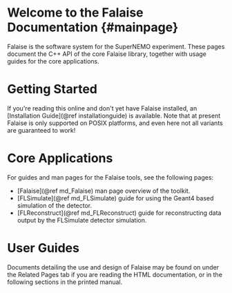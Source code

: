 Welcome to the Falaise Documentation {#mainpage}
====================================
Falaise is the software system for the SuperNEMO experiment. These
pages document the C++ API of the core Falaise library, together with
usage guides for the core applications.

Getting Started
===============
If you're reading this online and don't yet have Falaise installed, an
[Installation Guide](@ref installationguide) is available. Note that
at present Falaise is only supported on POSIX platforms, and even here
not all variants are guaranteed to work!

Core Applications
=================
For guides and man pages for the Falaise tools, see the following pages:

- [Falaise](@ref md_Falaise) man page overview of the toolkit.
- [FLSimulate](@ref md_FLSimulate) guide for using the Geant4 based simulation of the detector.
- [FLReconstruct](@ref md_FLReconstruct) guide for reconstructing data output by the FLSimulate detector simulation.

User Guides
===========
Documents detailing the use and design of Falaise may be found on
under the Related Pages tab if you are reading the HTML documentation,
or in the following sections in the printed manual.



